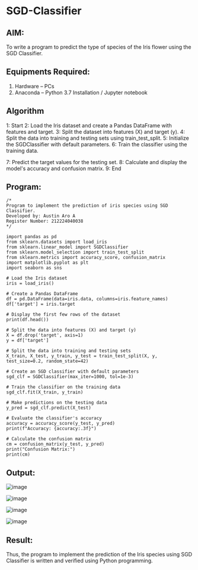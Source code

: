 # SGD-Classifier
## AIM:
To write a program to predict the type of species of the Iris flower using the SGD Classifier.

## Equipments Required:
1. Hardware – PCs
2. Anaconda – Python 3.7 Installation / Jupyter notebook

## Algorithm
1: Start
2: Load the Iris dataset and create a Pandas DataFrame with features and target.
3: Split the dataset into features (X) and target (y).
4: Split the data into training and testing sets using train_test_split.
5: Initialize the SGDClassifier with default parameters.
6: Train the classifier using the training data.

7: Predict the target values for the testing set.
8: Calculate and display the model's accuracy and confusion matrix.
9: End 
 

## Program:
```
/*
Program to implement the prediction of iris species using SGD Classifier.
Developed by: Austin Aro A
Register Number: 212224040038
*/
```
```
import pandas as pd
from sklearn.datasets import load_iris
from sklearn.linear_model import SGDClassifier
from sklearn.model_selection import train_test_split
from sklearn.metrics import accuracy_score, confusion_matrix
import matplotlib.pyplot as plt
import seaborn as sns

# Load the Iris dataset
iris = load_iris()

# Create a Pandas DataFrame
df = pd.DataFrame(data=iris.data, columns=iris.feature_names)
df['target'] = iris.target

# Display the first few rows of the dataset
print(df.head())

# Split the data into features (X) and target (y)
X = df.drop('target', axis=1)
y = df['target']

# Split the data into training and testing sets
X_train, X_test, y_train, y_test = train_test_split(X, y, test_size=0.2, random_state=42)

# Create an SGD classifier with default parameters
sgd_clf = SGDClassifier(max_iter=1000, tol=1e-3)

# Train the classifier on the training data
sgd_clf.fit(X_train, y_train)

# Make predictions on the testing data
y_pred = sgd_clf.predict(X_test)

# Evaluate the classifier's accuracy
accuracy = accuracy_score(y_test, y_pred)
print(f"Accuracy: {accuracy:.3f}")

# Calculate the confusion matrix
cm = confusion_matrix(y_test, y_pred)
print("Confusion Matrix:")
print(cm)
```
## Output:
![image](https://github.com/user-attachments/assets/77b4f5b2-c0ad-48c2-afc0-90c284ae8907)

![image](https://github.com/user-attachments/assets/47470ad2-19ee-470c-8871-a0432ee39e91)

![image](https://github.com/user-attachments/assets/765bf74b-241a-453f-bf0c-27c9b4908326)

![image](https://github.com/user-attachments/assets/07886f22-07aa-4806-9f23-d70159ff06f1)







## Result:
Thus, the program to implement the prediction of the Iris species using SGD Classifier is written and verified using Python programming.
